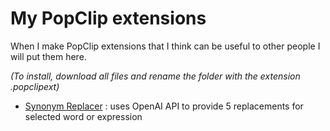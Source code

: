 # My PopClip extensions
When I make PopClip extensions that I think can be useful to other people I will put them here.

_(To install, download all files and rename the folder with the extension .popclipext)_

- [Synonym Replacer](https://github.com/josephtribulat/popclip/tree/main/synonym_replacer.popclipextz) : uses OpenAI API to provide 5 replacements for selected word or expression
